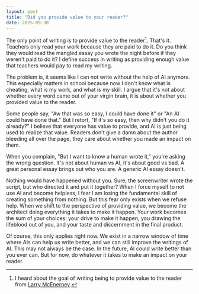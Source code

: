 ```yaml
---
layout: post
title: "Did you provide value to your reader?"
date: 2025-09-30
---
```


The only point of writing is to provide value to the reader[^1]. That's it. Teachers only read your work because they are paid to do it. Do you think they would read the mangled essay you wrote the night before if they weren't paid to do it? I define success in writing as providing enough value that teachers would pay to read my writing.

The problem is, it seems like I can not write without the help of AI anymore. This especially matters in school because now I don't know what is cheating, what is my work, and what is my skill. I argue that it's not about whether every word came out of your virgin brain, it is about whether you provided value to the reader.

Some people say, "Aw that was so easy, I could have done it" or "An AI could have done that." But I retort, "If it's so easy, then why didn't you do it already?" I believe that everyone has value to provide, and AI is just being used to realize that value. Readers don't give a damn about the author bleeding all over the page, they care about whether you made an impact on them.

When you complain, "But I want to know a human wrote it," you're asking the wrong question. It's not about human vs AI, it's about good vs bad. A great personal essay brings out who you are. A generic AI essay doesn't.

Nothing would have happened without you. Sure, the screenwriter wrote the script, but who directed it and put it together? When I force myself to not use AI and become helpless, I fear I am losing the fundamental skill of creating something from nothing. But this fear only exists when we refuse help. When we shift to the perspective of providing value, we become the architect doing everything it takes to make it happen. Your work becomes the sum of your choices: your drive to make it happen, you drawing the lifeblood out of you, and your taste and discernment in the final product. 

Of course, this only applies right now. We exist in a narrow window of time where AIs can help us write better, and we can still improve the writings of AI. This may not always be the case. In the future, AI could write better than you ever can. But for now, do whatever it takes to make an impact on your reader.

[^1]: I heard about the goal of writing being to provide value to the reader from [Larry McEnerney](https://youtu.be/vtIzMaLkCaM?si=-9Ft5cGF4BxRPZcV).